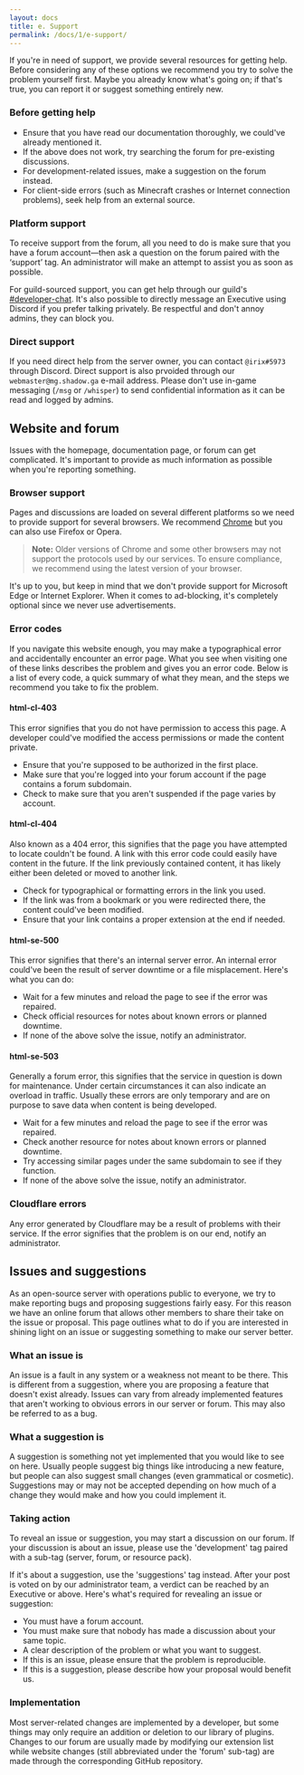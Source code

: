 ```yaml
---
layout: docs
title: e. Support
permalink: /docs/1/e-support/
---
```

If you're in need of support, we provide several resources for getting help.
Before considering any of these options we recommend you try to solve the problem yourself first.
Maybe you already know what's going on; if that's true, you can report it or suggest something entirely new.

### Before getting help
* Ensure that you have read our documentation thoroughly, we could've already mentioned it.
* If the above does not work, try searching the forum for pre-existing discussions.
* For development-related issues, make a suggestion on the forum instead.
* For client-side errors (such as Minecraft crashes or Internet connection problems), seek help from an external source.

### Platform support
To receive support from the forum, all you need to do is make sure that you have a forum account—then ask a question on the forum paired with the ‘support’ tag.
An administrator will make an attempt to assist you as soon as possible.

For guild-sourced support, you can get help through our guild's [#developer-chat](https://discord.gg/3fFF2V2).
It's also possible to directly message an Executive using Discord if you prefer talking privately.
Be respectful and don't annoy admins, they can block you.

### Direct support
If you need direct help from the server owner, you can contact `@irix#5973` through Discord.
Direct support is also prvoided through our `webmaster@mg.shadow.ga` e-mail address.
Please don't use in-game messaging (`/msg` or `/whisper`) to send confidential information as it can be read and logged by admins.

## Website and forum
Issues with the homepage, documentation page, or forum can get complicated.
It's important to provide as much information as possible when you're reporting something.

### Browser support
Pages and discussions are loaded on several different platforms so we need to provide support for several browsers.
We recommend [Chrome](https://www.google.com/chrome/browser) but you can also use Firefox or Opera.
> **Note:** Older versions of Chrome and some other browsers may not support the protocols used by our services. To ensure compliance, we recommend using the latest version of your browser.

It's up to you, but keep in mind that we don't provide support for Microsoft Edge or Internet Explorer.
When it comes to ad-blocking, it's completely optional since we never use advertisements.

### Error codes
If you navigate this website enough, you may make a typographical error and accidentally encounter an error page.
What you see when visiting one of these links describes the problem and gives you an error code.
Below is a list of every code, a quick summary of what they mean, and the steps we recommend you take to fix the problem.

#### html-cl-403
This error signifies that you do not have permission to access this page.
A developer could've modified the access permissions or made the content private.
* Ensure that you're supposed to be authorized in the first place.
* Make sure that you're logged into your forum account if the page contains a forum subdomain.
* Check to make sure that you aren't suspended if the page varies by account.

#### html-cl-404
Also known as a 404 error, this signifies that the page you have attempted to locate couldn't be found.
A link with this error code could easily have content in the future.
If the link previously contained content, it has likely either been deleted or moved to another link.

* Check for typographical or formatting errors in the link you used.
* If the link was from a bookmark or you were redirected there, the content could've been modified.
* Ensure that your link contains a proper extension at the end if needed.

#### html-se-500
This error signifies that there's an internal server error.
An internal error could've been the result of server downtime or a file misplacement.
Here's what you can do:

* Wait for a few minutes and reload the page to see if the error was repaired.
* Check official resources for notes about known errors or planned downtime.
* If none of the above solve the issue, notify an administrator.

#### html-se-503
Generally a forum error, this signifies that the service in question is down for maintenance.
Under certain circumstances it can also indicate an overload in traffic.
Usually these errors are only temporary and are on purpose to save data when content is being developed.

* Wait for a few minutes and reload the page to see if the error was repaired.
* Check another resource for notes about known errors or planned downtime.
* Try accessing similar pages under the same subdomain to see if they function.
* If none of the above solve the issue, notify an administrator.

### Cloudflare errors
Any error generated by Cloudflare may be a result of problems with their service.
If the error signifies that the problem is on our end, notify an administrator.

## Issues and suggestions
As an open-source server with operations public to everyone, we try to make reporting bugs and proposing suggestions fairly easy.
For this reason we have an online forum that allows other members to share their take on the issue or proposal.
This page outlines what to do if you are interested in shining light on an issue or suggesting something to make our server better.

### What an issue is
An issue is a fault in any system or a weakness not meant to be there.
This is different from a suggestion, where you are proposing a feature that doesn't exist already.
Issues can vary from already implemented features that aren't working to obvious errors in our server or forum.
This may also be referred to as a bug.

### What a suggestion is
A suggestion is something not yet implemented that you would like to see on here.
Usually people suggest big things like introducing a new feature, but people can also suggest small changes (even grammatical or cosmetic).
Suggestions may or may not be accepted depending on how much of a change they would make and how you could implement it.

### Taking action
To reveal an issue or suggestion, you may start a discussion on our forum.
If your discussion is about an issue, please use the 'development' tag paired with a sub-tag (server, forum, or resource pack).

If it's about a suggestion, use the 'suggestions' tag instead.
After your post is voted on by our administrator team, a verdict can be reached by an Executive or above.
Here's what's required for revealing an issue or suggestion:
* You must have a forum account.
* You must make sure that nobody has made a discussion about your same topic.
* A clear description of the problem or what you want to suggest.
* If this is an issue, please ensure that the problem is reproducible.
* If this is a suggestion, please describe how your proposal would benefit us.

### Implementation
Most server-related changes are implemented by a developer, but some things may only require an addition or deletion to our library of plugins. Changes to our forum are usually made by modifying our extension list while website changes (still abbreviated under the 'forum' sub-tag) are made through the corresponding GitHub repository.

